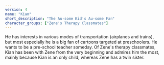 ```yaml
---
version: 4
name: "Kian"
short_description: "The Au-some Kid's Au-some Fan"
character_groups: ["Zene's Therapy Classmates"]
---
```


He has interests in various modes of transportation (airplanes and trains), but most especially he is a big fan of cartoons targeted at preschoolers. He wants to be a pre-school teacher someday. Of Zene's therapy classmates, Kian has been with Zene from the very beginning and admires him the most, mainly because Kian is an only child, whereas Zene has a twin sister.